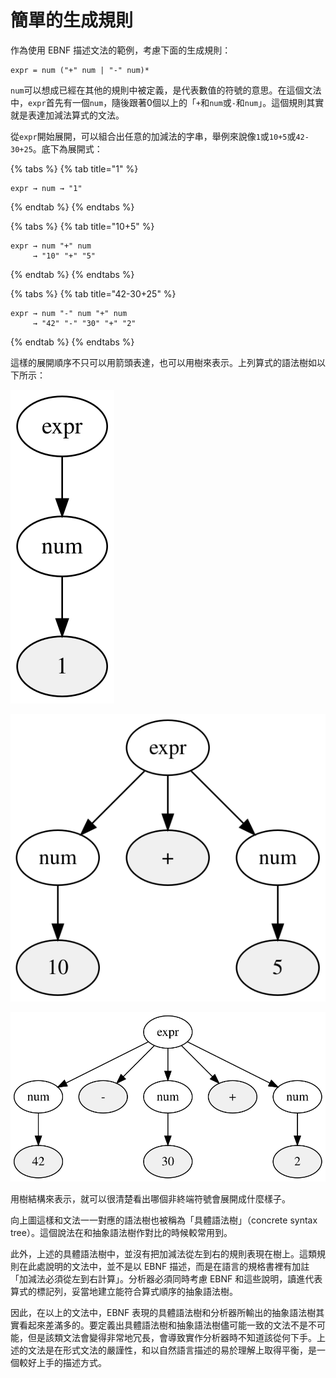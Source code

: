 # 簡單的生成規則

作為使用 EBNF 描述文法的範例，考慮下面的生成規則：

```text
expr = num ("+" num | "-" num)*
```

`num`可以想成已經在其他的規則中被定義，是代表數值的符號的意思。在這個文法中，`expr`首先有一個`num`，隨後跟著0個以上的「`+`和`num`或`-`和`num`」。這個規則其實就是表達加減法算式的文法。

從`expr`開始展開，可以組合出任意的加減法的字串，舉例來說像`1`或`10+5`或`42-30+25`。底下為展開式：

{% tabs %}
{% tab title="1" %}
```text
expr → num → "1"
```
{% endtab %}
{% endtabs %}

{% tabs %}
{% tab title="10+5" %}
```text
expr → num "+" num
     → "10" "+" "5"
```
{% endtab %}
{% endtabs %}

{% tabs %}
{% tab title="42-30+25" %}
```text
expr → num "-" num "+" num
     → "42" "-" "30" "+" "2"
```
{% endtab %}
{% endtabs %}

這樣的展開順序不只可以用箭頭表達，也可以用樹來表示。上列算式的語法樹如以下所示：

![1&#x7684;&#x8A9E;&#x6CD5;&#x6A39;](../../.gitbook/assets/index%20%2814%29.svg)

![10+5&#x7684;&#x8A9E;&#x6CD5;&#x6A39;](../../.gitbook/assets/index%20%281%29.svg)

![42-20+2&#x7684;&#x8A9E;&#x6CD5;&#x6A39;](../../.gitbook/assets/index%20%2813%29.svg)

用樹結構來表示，就可以很清楚看出哪個非終端符號會展開成什麼樣子。

向上圖這樣和文法一一對應的語法樹也被稱為「具體語法樹」（concrete syntax tree）。這個說法在和抽象語法樹作對比的時候較常用到。

此外，上述的具體語法樹中，並沒有把加減法從左到右的規則表現在樹上。這類規則在此處說明的文法中，並不是以 EBNF 描述，而是在語言的規格書裡有加註「加減法必須從左到右計算」。分析器必須同時考慮 EBNF 和這些說明，讀進代表算式的標記列，妥當地建立能符合算式順序的抽象語法樹。

因此，在以上的文法中，EBNF 表現的具體語法樹和分析器所輸出的抽象語法樹其實看起來差滿多的。要定義出具體語法樹和抽象語法樹儘可能一致的文法不是不可能，但是該類文法會變得非常地冗長，會導致實作分析器時不知道該從何下手。上述的文法是在形式文法的嚴謹性，和以自然語言描述的易於理解上取得平衡，是一個較好上手的描述方式。

